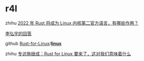 # r4l



zhihu [2022 年 Rust 将成为 Linux 内核第二官方语言，有哪些作用？](https://www.zhihu.com/question/538903967)

[李弘宇的回答](https://www.zhihu.com/question/538903967/answer/2540170266) 

github [Rust-for-Linux](https://github.com/Rust-for-Linux)/**[linux](https://github.com/Rust-for-Linux/linux)**



zhihu [专访施继成：Rust for Linux 要来了，这对我们意味着什么](https://zhuanlan.zhihu.com/p/541620109)

